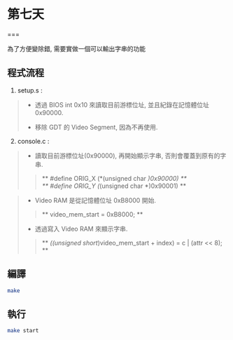 # 第七天
===

為了方便變除錯, 需要實做一個可以輸出字串的功能

## 程式流程

1. setup.s :  
> * 透過 BIOS int 0x10 來讀取目前游標位址, 並且紀錄在記憶體位址 0x90000.
>
> * 移除 GDT 的 Video Segment, 因為不再使用.

2. console.c : 

> * 讀取目前游標位址(0x90000), 再開始顯示字串, 否則會覆蓋到原有的字串.
>> ** #define ORIG_X (*(unsigned char *)0x90000) ** <br>
   ** #define ORIG_Y (*(unsigned char *)0x90001) **

> * Video RAM 是從記憶體位址 0xB8000 開始.
>> ** video_mem_start = 0xB8000; **
> * 透過寫入 Video RAM 來顯示字串.
>> ** *((unsigned short*)video_mem_start + index) = c | (attr << 8); **

## 編譯
```bash
make
```

## 執行
```bash
make start
```
